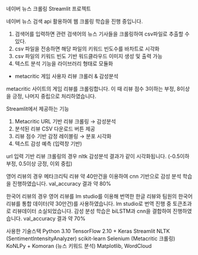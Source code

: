 네이버 뉴스 크롤링 Streamlit 프로젝트

네이버 뉴스 검색 api 활용하여 웹 크롤링 학습을 진행 중입니다.


1. 검색어를 입력하면 관련 검색어의 뉴스 기사들을 크롤링하여 csv파일로 추출할 수 있다.
2. csv 파일을 전송하면 해당 파일의 키워드 빈도수를 바차트로 시각화
3. csv 파일의 키워드 빈도 기반 워드클라우드 이미지 생성 및 출력 가능
4. 텍스트 분석 기능을 라이브러리 형태로 모듈화


+ metacritic 게임 사용자 리뷰 크롤러 & 감성분석

metacritic 사이트의 게임 리뷰를 크롤링합니다. 
이 때 리뷰 점수 3이하는 부정, 8이상을 긍정, 나머지 중립으로 처리하였습니다.

Streamlit에서 제공하는 기능
1. Metacritic URL 기반 리뷰 크롤링 → 감성분석
2. 분석된 리뷰 CSV 다운로드 버튼 제공
3. 리뷰 점수 기반 감정 레이블링 → 분포 시각화
4. 텍스트 감성 예측 (입력창 기반)

url 입력 기반 리뷰 크롤링의 경우 nltk 감성분석 결과가 같이 시각화됩니다. (-0.5이하 부정, 0.5이상 긍정, 이외 중립)

영어 리뷰의 경우 메타크리틱 리뷰 약 40만건을 이용하여 cnn 기반으로 감성 분석 학습을 진행하였습니다.
val_accuracy 결과 약 80%

한국어 리뷰의 경우 영어 리뷰를 lm studio를 이용해 번역한 한글 리뷰와 팀원의 한국어 리뷰를 통합 데이터(약 30만건)를 사용하였습니다.
lm studio로 번역 진행 중 토큰초과로 리뷰데이터 소실되었습니다.
감성 분성 학습은 biLSTM과 cnn을 결합하여 진행하였습니다.
val_accuracy 결과 약 70%



사용한 기술스택
Python 3.10 
TensorFlow 2.10 + Keras
Streamlit
NLTK (SentimentIntensityAnalyzer)
scikit-learn
Selenium (Metacritic 크롤링)
KoNLPy + Komoran (뉴스 키워드 분석)
Matplotlib, WordCloud
